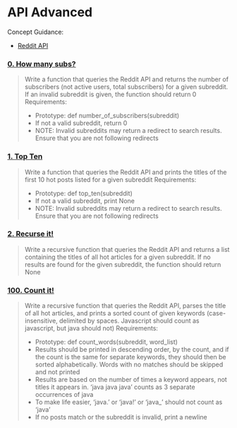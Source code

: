 # API Advanced

Concept Guidance:
* [Reddit API](https://www.reddit.com/dev/api/)

### [0. How many subs?](./0-subs.py)
> Write a function that queries the Reddit API and returns the number of subscribers (not active users, total subscribers) for a given subreddit. If an invalid subreddit is given, the function should return 0
> Requirements:
> * Prototype: def number_of_subscribers(subreddit)
> * If not a valid subreddit, return 0
> * NOTE: Invalid subreddits may return a redirect to search results. Ensure that you are not following redirects

### [1. Top Ten](./1-top_ten.py)
> Write a function that queries the Reddit API and prints the titles of the first 10 hot posts listed for a given subreddit
> Requirements:
> * Prototype: def top_ten(subreddit)
> * If not a valid subreddit, print None
> * NOTE: Invalid subreddits may return a redirect to search results. Ensure that you are not following redirects

### [2. Recurse it!](./2-recurse.py)
> Write a recursive function that queries the Reddit API and returns a list containing the titles of all hot articles for a given subreddit. If no results are found for the given subreddit, the function should return None

### [100. Count it!](./100-count.py)
> Write a recursive function that queries the Reddit API, parses the title of all hot articles, and prints a sorted count of given keywords (case-insensitive, delimited by spaces. Javascript should count as javascript, but java should not)
> Requirements:
> * Prototype: def count_words(subreddit, word_list)
> * Results should be printed in descending order, by the count, and if the count is the same for separate keywords, they should then be sorted alphabetically. Words with no matches should be skipped and not printed
> * Results are based on the number of times a keyword appears, not titles it appears in. ‘java java java’ counts as 3 separate occurrences of java
> * To make life easier, ‘java.’ or ‘java!’ or ‘java_’ should not count as ‘java’
> * If no posts match or the subreddit is invalid, print a newline
